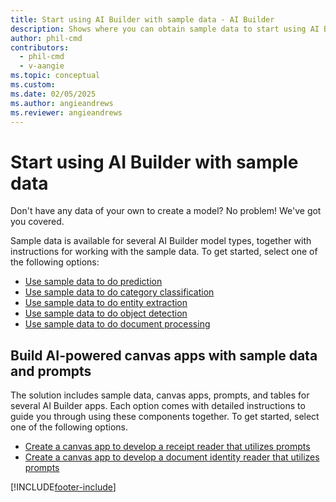 ```yaml
---
title: Start using AI Builder with sample data - AI Builder
description: Shows where you can obtain sample data to start using AI Builder.
author: phil-cmd
contributors:
  - phil-cmd
  - v-aangie
ms.topic: conceptual
ms.custom:
ms.date: 02/05/2025
ms.author: angieandrews
ms.reviewer: angieandrews
---
```


# Start using AI Builder with sample data

Don't have any data of your own to create a model? No problem! We've got you covered.

Sample data is available for several AI Builder model types, together with instructions for working with the sample data. To get started, select one of the following options:

- [Use sample data to do prediction](prediction-sample-data.md)
- [Use sample data to do category classification](text-classification-sample-data.md)
- [Use sample data to do entity extraction](entity-extraction-sample-data.md)
- [Use sample data to do object detection](object-detection-sample-data.md)
- [Use sample data to do document processing](form-processing-sample-data.md)

## Build AI-powered canvas apps with sample data and prompts

The solution includes sample data, canvas apps, prompts, and tables for several AI Builder apps. Each option comes with detailed instructions to guide you through using these components together. To get started, select one of the following options.

- [Create a canvas app to develop a receipt reader that utilizes prompts](use-prompt-to-read-a-receipt.md)
- [Create a canvas app to develop a document identity reader that utilizes prompts](use-a-prompt-to-read-document-identity.md)


[!INCLUDE[footer-include](includes/footer-banner.md)]
